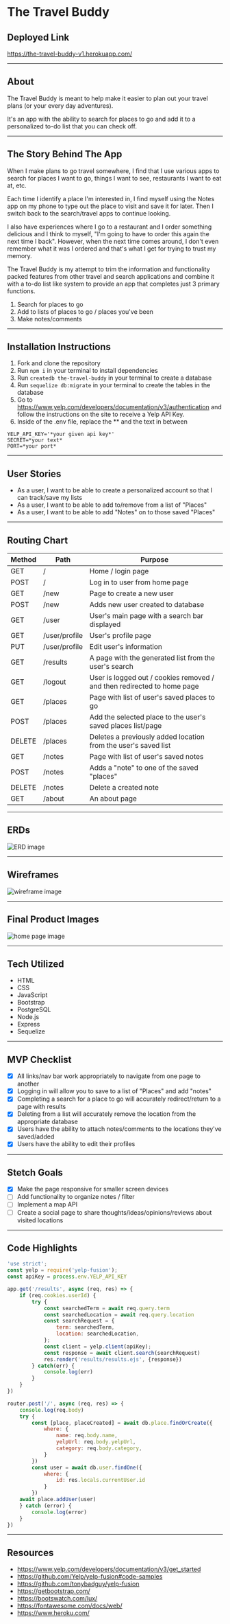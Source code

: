# The Travel Buddy

## Deployed Link
https://the-travel-buddy-v1.herokuapp.com/
___
## About
The Travel Buddy is meant to help make it easier to plan out your travel plans (or your every day adventures).

It's an app with the ability to search for places to go and add it to a personalized to-do list that you can check off. 
___

## The Story Behind The App
When I make plans to go travel somewhere, I find that I use various apps to search for places I want to go, things I want to see, restaurants I want to eat at, etc.

Each time I identify a place I'm interested in, I find myself using the Notes app on my phone to type out the place to visit and save it for later. Then I switch back to the search/travel apps to continue looking.

I also have experiences where I go to a restaurant and I order something delicious and I think to myself, "I'm going to have to order this again the next time I back". However, when the next time comes around, I don't even remember what it was I ordered and that's what I get for trying to trust my memory.

The Travel Buddy is my attempt to trim the information and functionality packed features from other travel and search applications and combine it with a to-do list like system to provide an app that completes just 3 primary functions.
1. Search for places to go
2. Add to lists of places to go / places you've been
3. Make notes/comments
___
## Installation Instructions
1. Fork and clone the repository
2. Run `npm i` in your terminal to install dependencies
3. Run `createdb the-travel-buddy` in your terminal to create a database
4. Run `sequelize db:migrate` in your terminal to create the tables in the database
5. Go to https://www.yelp.com/developers/documentation/v3/authentication and follow the instructions on the site to receive a Yelp API Key.
6. Inside of the .env file, replace the ** and the text in between
```
YELP_API_KEY='*your given api key*'
SECRET=*your text*
PORT=*your port*
```

___
## User Stories
- As a user, I want to be able to create a personalized account so that I can track/save my lists
- As a user, I want to be able to add to/remove from a list of "Places"
- As a user, I want to be able to add "Notes" on to those saved "Places"
___

## Routing Chart
| Method | Path | Purpose |
| ------ | ---- | ------- |
| GET | / | Home / login page
| POST | / | Log in to user from home page
| GET | /new | Page to create a new user
| POST | /new | Adds new user created to database
| GET | /user | User's main page with a search bar displayed
| GET | /user/profile | User's profile page
| PUT | /user/profile | Edit user's information
| GET | /results | A page with the generated list from the user's search
| GET | /logout | User is logged out / cookies removed / and then redirected to home page
| GET | /places | Page with list of user's saved places to go
| POST | /places | Add the selected place to the user's saved places list/page
| DELETE | /places | Deletes a previously added location from the user's saved list
| GET | /notes | Page with list of user's saved notes
| POST | /notes | Adds a "note" to one of the saved "places"
| DELETE | /notes | Delete a created note
| GET | /about | An about page
___
## ERDs
![ERD image](The-Travel-Buddy.drawio.png)
___

## Wireframes
![wireframe image](/The-Travel-Buddy-Wireframe.drawio.png)
___
## Final Product Images
![home page image](/The-Travel-Buddy-Screenshot.png)
___
## Tech Utilized
- HTML
- CSS
- JavaScript
- Bootstrap
- PostgreSQL
- Node.js
- Express
- Sequelize
___

## MVP Checklist
- [X] All links/nav bar work appropriately to navigate from one page to another
- [X] Logging in will allow you to save to a list of "Places" and add "notes"
- [X] Completing a search for a place to go will accurately redirect/return to a page with results
- [X] Deleting from a list will accurately remove the location from the appropriate database
- [X] Users have the ability to attach notes/comments to the locations they've saved/added
- [X] Users have the ability to edit their profiles
___

## Stetch Goals
- [X] Make the page responsive for smaller screen devices
- [ ] Add functionality to organize notes / filter
- [ ] Implement a map API
- [ ] Create a social page to share thoughts/ideas/opinions/reviews about visited locations
___

## Code Highlights
```javascript
'use strict';
const yelp = require('yelp-fusion');
const apiKey = process.env.YELP_API_KEY

app.get('/results', async (req, res) => {
    if (req.cookies.userId) {
        try {
            const searchedTerm = await req.query.term
            const searchedLocation = await req.query.location
            const searchRequest = {
                term: searchedTerm,
                location: searchedLocation,
            };    
            const client = yelp.client(apiKey);
            const response = await client.search(searchRequest)
            res.render('results/results.ejs', {response})
        } catch(err) {
            console.log(err)
        }
    }
})
```
```javascript
router.post('/', async (req, res) => {
    console.log(req.body)
    try {
        const [place, placeCreated] = await db.place.findOrCreate({
            where: {
                name: req.body.name,
                yelpUrl: req.body.yelpUrl,
                category: req.body.category,
            }
        })   
        const user = await db.user.findOne({
            where: {
                id: res.locals.currentUser.id
            }
        })
    await place.addUser(user)
    } catch (error) {
        console.log(error)
    }
})
```
___

## Resources
- https://www.yelp.com/developers/documentation/v3/get_started
- https://github.com/Yelp/yelp-fusion#code-samples
- https://github.com/tonybadguy/yelp-fusion
- https://getbootstrap.com/
- https://bootswatch.com/lux/
- https://fontawesome.com/docs/web/
- https://www.heroku.com/